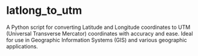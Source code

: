 # latlong_to_utm
A Python script for converting Latitude and Longitude coordinates to UTM (Universal Transverse Mercator) coordinates with accuracy and ease. Ideal for use in Geographic Information Systems (GIS) and various geographic applications.
